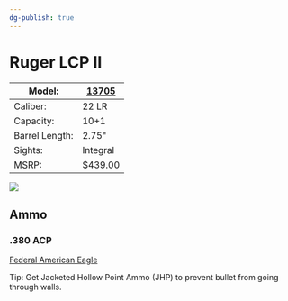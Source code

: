 ```yaml
---
dg-publish: true
---
```


# Ruger LCP II

| Model:         | [13705](https://ruger.com/products/lcpII/specSheets/13705.html)    |
|----------------|----------|
| Caliber:       | 22 LR    |
| Capacity:      | 10+1     |
| Barrel Length: | 2.75"    |
| Sights:        | Integral |
| MSRP:          | $439.00  |

![](https://ruger.com/productImages/13705/detail/1.jpg)

## Ammo

### .380 ACP

[Federal American Eagle](https://www.cheaperthandirt.com/federal-american-eagle-.380-acp-ammunition-95-grain-fmj-980-fps/FC-AMM-3173.html)

Tip: Get Jacketed Hollow Point Ammo (JHP) to prevent bullet from going through walls.